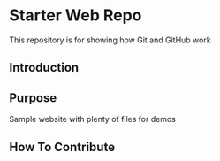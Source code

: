 # Starter Web Repo

This repository is for showing how Git and GitHub work

## Introduction
## Purpose

Sample website with plenty of files for demos

## How To Contribute
